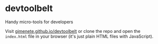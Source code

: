 devtoolbelt
===========

Handy micro-tools for developers

Visit [gimenete.github.io/devtoolbelt](http://gimenete.github.io/devtoolbelt/) or clone the repo and open the `index.html` file in your browser (it's just plain HTML files with JavaScript).
